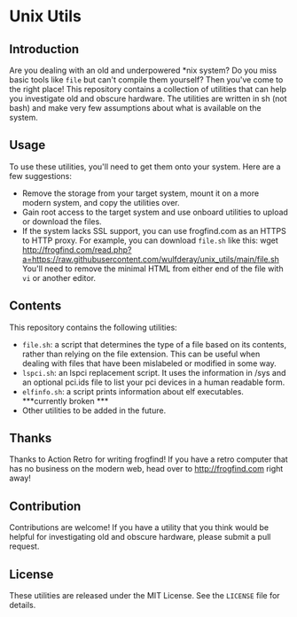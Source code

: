 # Unix Utils

## Introduction

Are you dealing with an old and underpowered *nix system? Do you miss basic tools like `file` but can't compile them yourself? Then you've come to the right place! This repository contains a collection of utilities that can help you investigate old and obscure hardware. The utilities are written in sh (not bash) and make very few assumptions about what is available on the system.

## Usage

To use these utilities, you'll need to get them onto your system. Here are a few suggestions:

- Remove the storage from your target system, mount it on a more modern system, and copy the utilities over.
- Gain root access to the target system and use onboard utilities to upload or download the files.
- If the system lacks SSL support, you can use frogfind.com as an HTTPS to HTTP proxy. For example, you can download `file.sh` like this:
  wget http://frogfind.com/read.php?a=https://raw.githubusercontent.com/wulfderay/unix_utils/main/file.sh
  You'll need to remove the minimal HTML from either end of the file with `vi` or another editor.

## Contents

This repository contains the following utilities:

- `file.sh`: a script that determines the type of a file based on its contents, rather than relying on the file extension. This can be useful when dealing with files that have been mislabeled or modified in some way.
- `lspci.sh`: an lspci replacement script. It uses the information in /sys and an optional pci.ids file to list your pci devices in a human readable form.  
- `elfinfo.sh`: a script prints information about elf executables. 
***currently broken ***
- Other utilities to be added in the future.

## Thanks

Thanks to Action Retro for writing frogfind! If you have a retro computer that has no business on the modern web, head over to http://frogfind.com right away! 

## Contribution

Contributions are welcome! If you have a utility that you think would be helpful for investigating old and obscure hardware, please submit a pull request.

## License

These utilities are released under the MIT License. See the `LICENSE` file for details.
